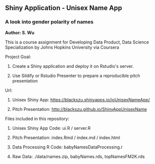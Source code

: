 ## Shiny Application - Unisex Name App
### A look into gender polarity of names

**Author: S. Wu**


This is a course assignment for Developing Data Product, Data Science Specialization by Johns Hopkins University via Coursera

Project Goal:

1. Create a Shiny application and deploy it on Rstudio's server.

2. Use Sildify or Rstudio Presenter to prepare a reproducible pitch presentation

Url: 

1. Unisex Shiny App: https://blackszu.shinyapps.io/ioUnisexNameApp/

2. Pitch Presentation: http://blackszu.github.io/ShinyAppUnisexName

Files included in this repository:

1. Unisex Shiny App Code: ui.R / server.R

2. Pitch Presentation: index.Rmd / index.md / index.html

3. Data Processing R Code: babyNamesDataProcessing.r

4. Raw Data: ./data/names.zip, babyNames.rds, topNamesFM2K.rds
